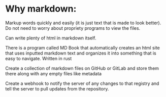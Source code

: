 # Why markdown:

Markup words quickly and easily (it is just text that is made to look better). Do not need to worry about propriety programs to view the files.

Can write plenty of html in markdown itself.

There is a program called MD Book that automatically creates an html site that uses inputted markdown text and organizes it into something that is easy to navigate. Written in rust

Create a collection of markdown files on GitHub or GitLab and store them there along with any empty files like metadata

Create a webhook to notify the server of any changes to that registry and tell the server to pull updates from the repository.
